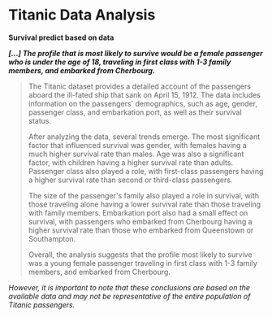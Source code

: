 # Titanic Data Analysis
**Survival predict based on data**

***[...] The profile that is most likely to survive would be a female passenger who is under the age of 18, traveling in first class with 1-3 family members, and embarked from Cherbourg.***

>The Titanic dataset provides a detailed account of the passengers aboard the ill-fated ship that sank on April 15, 1912. The data includes information on the passengers' demographics, such as age, gender, passenger class, and embarkation port, as well as their survival status.
>
>After analyzing the data, several trends emerge. The most significant factor that influenced survival was gender, with females having a much higher survival rate than males. Age was also a significant factor, with children having a higher survival rate than adults. Passenger class also played a role, with first-class passengers having a higher survival rate than second or third-class passengers.
>
>The size of the passenger's family also played a role in survival, with those traveling alone having a lower survival rate than those traveling with family members. Embarkation port also had a small effect on survival, with passengers who embarked from Cherbourg having a higher survival rate than those who embarked from Queenstown or Southampton.
>
>Overall, the analysis suggests that the profile most likely to survive was a young female passenger traveling in first class with 1-3 family members, and embarked from Cherbourg.
>
*However, it is important to note that these conclusions are based on the available data and may not be representative of the entire population of Titanic passengers.*


